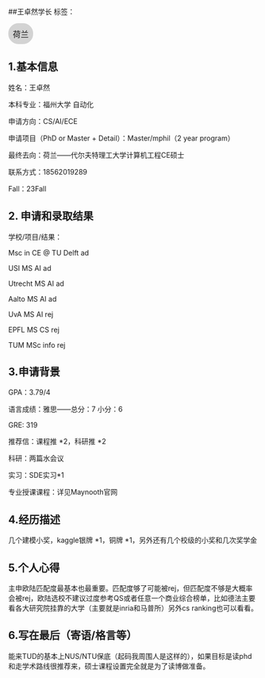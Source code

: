 ##王卓然学长
标签：
<a href="https://fzu-fly.online/flying/eu/" target="_blank">
  <div class="box">
    <div class="text">荷兰</div>
  </div>
</a>

<style>
.box {
  display: inline-block;
  border: 1px solid lightgray; /* 边框颜色 */
  padding: 8px;
  border-radius: 20px; /* 弧度大小 */
  background-color: lightgray; /* 默认背景色 */
  transition: background-color 0.3s ease; /* 添加过渡效果 */
}

.box:hover {
  background-color: #7E56C2; /* 鼠标悬停时的背景色 */
}

.text {
  font-size: 16px;
  text-align: center;
}
</style>

<style>
a[style] {
  position: relative;
}

a[style]:hover {
  background-color: purple;
}
</style>

## 1.基本信息
姓名：王卓然

本科专业：福州大学 自动化

申请方向：CS/AI/ECE

申请项目（PhD or Master + Detail）：Master/mphil（2 year program）

最终去向：荷兰——代尔夫特理工大学计算机工程CE硕士

联系方式：18562019289

Fall：23Fall

## 2. 申请和录取结果
学校/项目/结果：

Msc in CE @ TU Delft ad

USI MS AI ad

Utrecht MS AI ad

Aalto MS AI ad

UvA MS AI rej

EPFL MS CS rej

TUM MSc info rej

## 3.申请背景
GPA：3.79/4

语言成绩：雅思——总分：7 小分：6 

GRE: 319

推荐信：课程推 *2，科研推 *2

科研：两篇水会议

实习：SDE实习*1

专业授课课程：详见Maynooth官网

## 4.经历描述
几个建模小奖，kaggle银牌 *1，铜牌 *1，另外还有几个校级的小奖和几次奖学金


## 5.个人心得
主申欧陆匹配度最基本也最重要。匹配度够了可能被rej，但匹配度不够是大概率会被rej，欧陆选校不建议过度参考QS或者任意一个商业综合榜单，比如德法主要看各大研究院挂靠的大学（主要就是inria和马普所）另外cs ranking也可以看看。

## 6.写在最后（寄语/格言等）
能来TUD的基本上NUS/NTU保底（起码我周围人是这样的），如果目标是读phd和走学术路线很推荐来，硕士课程设置完全就是为了读博做准备。
